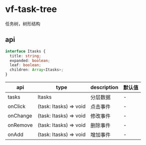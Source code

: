 # vf-task-tree

任务树，树形结构

## api

```ts
interface Itasks {
  title: string;
  expanded: boolean;
  leaf: boolean;
  children: Array<Itasks>;
}
```

| api      | type                   | description | 默认值 |
| -------- | ---------------------- | ----------- | ------ |
| tasks    | Itasks                 | 分层数据    | -      |
| onClick  | (task: Itasks) => void | 点击事件    | -      |
| onChange | (task: Itasks) => void | 修改事件    | -      |
| onRemove | (task: Itasks) => void | 删除事件    | -      |
| onAdd    | (task: Itasks) => void | 增加事件    | -      |
